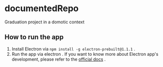 # documentedRepo
Graduation project in a domotic context
## How to run the app
1) Install Electron via `npm install -g electron-prebuilt@1.1.1` .
2) Run the app via electron <app-path>.
If you want to know more about Electron app's development, please refer to the [official docs](https://github.com/electron/electron/blob/master/docs/tutorial/quick-start.md) .
    
